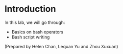 # Introduction

In this lab, we will go through:

* Basics on bash operators
* Bash script writing

\(Prepared by Helen Chan, Lequan Yu and Zhou Xuxuan\)

